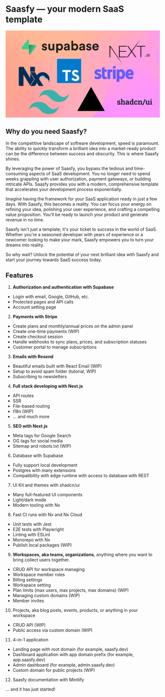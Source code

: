 # Saasfy — your modern SaaS template

![Technologies](/profile/image-2.png)


## Why do you need Saasfy?

In the competitive landscape of software development, speed is paramount. The ability to quickly transform a brilliant idea into a market-ready product can be the difference between success and obscurity. This is where Saasfy shines.

By leveraging the power of Saasfy, you bypass the tedious and time-consuming aspects of SaaS development. You no longer need to spend weeks grappling with user authorization, payment gateways, or building intricate APIs. Saasfy provides you with a modern, comprehensive template that accelerates your development process exponentially.

Imagine having the framework for your SaaS application ready in just a few days. With Saasfy, this becomes a reality. You can focus your energy on refining your idea, polishing your user experience, and crafting a compelling value proposition. You'll be ready to launch your product and generate revenue in no time.

Saasfy isn't just a template; it's your ticket to success in the world of SaaS. Whether you're a seasoned developer with years of experience or a newcomer looking to make your mark, Saasfy empowers you to turn your dreams into reality.

So why wait? Unlock the potential of your next brilliant idea with Saasfy and start your journey towards SaaS success today.

## Features

1. **Authorization and authentication with Supabase**
  - Login with email, Google, GitHub, etc.
  - Protected pages and API calls
  - Account setting page
2. **Payments with Stripe**
  - Create plans and monthly/annual prices on the admin panel
  - Create one-time payments (WIP)
  - Create checkout session 
  - Handle webhooks to sync plans, prices, and subscription statuses
  - Customer portal to manage subscriptions
3. **Emails with Resend**
  - Beautiful emails built with React Email (WIP)
  - Setup to avoid spam folder (tutorial, WIP)
  - Subscribing to newsletters
4. **Full stack developing with Next.js**
  - API routes
  - SSR
  - File-based routing
  - I18n (WIP)
  - ... and much more
5. **SEO with Next.js**
  - Meta tags for Google Search
  - OG tags for social media
  - Sitemap and robots.txt (WIP)
6. Database with Supabase
  - Fully support local development
  - Postgres with many extensions
  - Compatibility with edge runtime with access to database with REST
7. UI Kit and themes with shadcn/ui
  - Many full-featured UI components
  - Light/dark mode
  - Modern tooling with Nx
8. Fast CI runs with Nx and Nx Cloud
  - Unit tests with Jest
  - E2E tests with Playwright
  - Linting with ESLint
  - Monorepo with Nx
  - Publish local packages (WIP)
9. **Workspaces, aka teams, organizations**, anything where you want to bring collect users together.
  - CRUD API for workspace managing
  - Workspace member roles
  - Billing settings
  - Workspace setting
  - Plan limits (max users, max projects, max domains) (WIP)
  - Managing custom domains (WIP)
  - Member invites
10. Projects, aka blog posts, events, products, or anything in your workspace
  - CRUD API (WIP)
  - Public access via custom domain (WIP)
11. 4-in-1 application
  - Landing page with root domain (for example, saasfy.dev) 
  - Dashboard application with app domain prefix (for example, app.saasfy.dev)
  - Admin dashboard (for example, admin.saasfy.dev)
  - Custom domain for public projects (WIP)
12. Saasfy documentation with Mintlify

... and it has just started!

